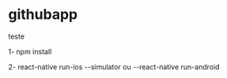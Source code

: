 # githubapp
teste

1- npm install

2- react-native run-ios --simulator ou --react-native run-android
